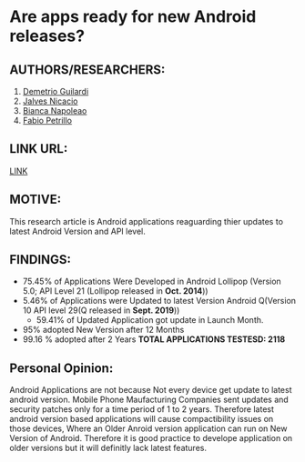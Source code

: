 # Are apps ready for new Android releases?
## AUTHORS/RESEARCHERS:
1. [Demetrio Guilardi](https://conf.researchr.org/profile/mobilesoft-2020/demetrioguilardi1)
2. [Jalves Nicacio](https://conf.researchr.org/profile/mobilesoft-2020/jalvesnicacio)
3. [Bianca Napoleao](https://conf.researchr.org/profile/mobilesoft-2020/biancanapoleao)
4. [Fabio Petrillo](https://conf.researchr.org/profile/mobilesoft-2020/fabiopetrillo)
## LINK URL:
[LINK](https://conf.researchr.org/details/mobilesoft-2020/mobilesoft-2020-technical-papers/8/Are-apps-ready-for-new-Android-releases-)
## MOTIVE:
  This research article is Android applications reaguarding thier updates to latest Android Version and API level.
## FINDINGS:
  
  * 75.45% of Applications Were Developed in Android Lollipop (Version 5.0; API Level 21 (Lollipop released in <b>Oct. 2014</b>))
  * 5.46% of Applications were Updated to latest Version Android Q(Version 10 API level 29(Q released in <b>Sept. 2019</b>))
    * 59.41% of Updated Application got update in Launch Month.
  * 95% adopted New Version after 12 Months
  * 99.16 % adopted after 2 Years
  <b>TOTAL APPLICATIONS TESTESD: 2118</b>
  ## Personal Opinion:
   Android Applications are not because Not every device get update to latest android version. Mobile Phone Maufacturing Companies sent updates and security patches only for a time period of 1 to 2 years. Therefore latest android version based applications will cause compactibility issues on those devices, Where an Older Anroid version application can run on New Version of Android. Therefore it is good practice to develope application on older versions but it will definitly lack latest features.


